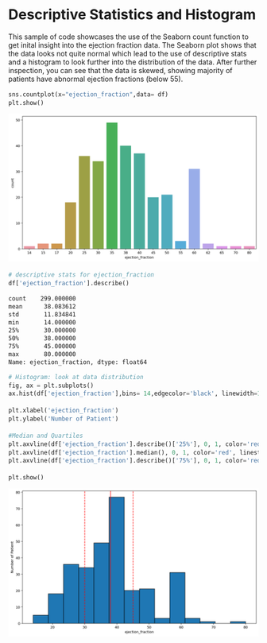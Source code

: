 # Descriptive Statistics and Histogram

This sample of code showcases the use of the Seaborn count function to get inital insight into the ejection fraction data. The Seaborn plot shows that the data looks not quite normal which lead to the use of descriptive stats and a histogram to look further into the distribution of the data. After further inspection, you can see that the data is skewed, showing majority of patients have abnormal ejection fractions (below 55).


```python
sns.countplot(x="ejection_fraction",data= df)
plt.show()
```




![png](seaborn_stats_1_0.png)




```python
# descriptive stats for ejection_fraction
df['ejection_fraction'].describe()
```




    count    299.000000
    mean      38.083612
    std       11.834841
    min       14.000000
    25%       30.000000
    50%       38.000000
    75%       45.000000
    max       80.000000
    Name: ejection_fraction, dtype: float64




```python
# Histogram: look at data distribution 
fig, ax = plt.subplots()
ax.hist(df['ejection_fraction'],bins= 14,edgecolor='black', linewidth=1.2, align= 'mid')

plt.xlabel('ejection_fraction')
plt.ylabel('Number of Patient')

#Median and Quartiles
plt.axvline(df['ejection_fraction'].describe()['25%'], 0, 1, color='red', linestyle='--')
plt.axvline(df['ejection_fraction'].median(), 0, 1, color='red', linestyle='-')
plt.axvline(df['ejection_fraction'].describe()['75%'], 0, 1, color='red', linestyle='--')

plt.show()
```




![png](seaborn_stats_3_0.png)


